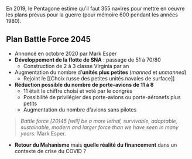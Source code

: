 En 2019, le Pentagone estime qu’il faut 355 navires pour mettre en oeuvre les plans prévus pour la guerre (pour mémoire 600 pendant les années 1980).

## Plan Battle Force 2045

- Annoncé en octobre 2020 par Mark Esper
- **Développement de la flotte de SNA** : passage de 51 à 70/80
	- Construction de 2 à 3 classe Virginia par an
- Augmentation du nombre d’**unités plus petites** (*manned* et *unmanned*)
	- Rejoint le [[Choix russe des petites unités navales de surface]]
- **Réduction possible du nombre de porte-avions de 11 à 8**
	- 11 était le chiffre choisi et voté par le congrès
	- Possibilité de privilégier des porte-avions ou porte-aéronefs plus petits
	- Augmentation du nombre d’avions sans pilotes

>*Battle force [20]45 [will] be a more lethal, survivable, adaptable, sustainable, modern and larger force than we have seen in many years.*
> Mark Esper.

- **Retour du Mahanisme** mais **quelle réalité du financement** dans un contexte de crise du COVID ?